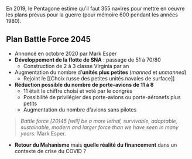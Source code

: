 En 2019, le Pentagone estime qu’il faut 355 navires pour mettre en oeuvre les plans prévus pour la guerre (pour mémoire 600 pendant les années 1980).

## Plan Battle Force 2045

- Annoncé en octobre 2020 par Mark Esper
- **Développement de la flotte de SNA** : passage de 51 à 70/80
	- Construction de 2 à 3 classe Virginia par an
- Augmentation du nombre d’**unités plus petites** (*manned* et *unmanned*)
	- Rejoint le [[Choix russe des petites unités navales de surface]]
- **Réduction possible du nombre de porte-avions de 11 à 8**
	- 11 était le chiffre choisi et voté par le congrès
	- Possibilité de privilégier des porte-avions ou porte-aéronefs plus petits
	- Augmentation du nombre d’avions sans pilotes

>*Battle force [20]45 [will] be a more lethal, survivable, adaptable, sustainable, modern and larger force than we have seen in many years.*
> Mark Esper.

- **Retour du Mahanisme** mais **quelle réalité du financement** dans un contexte de crise du COVID ?